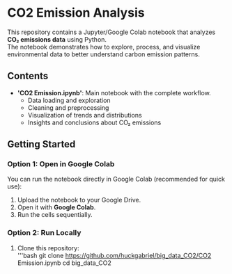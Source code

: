 # CO2 Emission Analysis

This repository contains a Jupyter/Google Colab notebook that analyzes **CO₂ emissions data** using Python.  
The notebook demonstrates how to explore, process, and visualize environmental data to better understand carbon emission patterns.  


##  Contents
- **'CO2 Emission.ipynb'**: Main notebook with the complete workflow.  
  - Data loading and exploration  
  - Cleaning and preprocessing  
  - Visualization of trends and distributions  
  - Insights and conclusions about CO₂ emissions  


##  Getting Started

### Option 1: Open in Google Colab
You can run the notebook directly in Google Colab (recommended for quick use):  
1. Upload the notebook to your Google Drive.  
2. Open it with **Google Colab**.  
3. Run the cells sequentially.  

### Option 2: Run Locally
1. Clone this repository:  
   '''bash
   git clone https://github.com/huckgabriel/big_data_CO2/CO2 Emission.ipynb
   cd big_data_CO2
